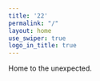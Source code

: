 ```yaml
---
title: '22'
permalink: "/"
layout: home
use_swiper: true
logo_in_title: true
---
```


Home to the unexpected.